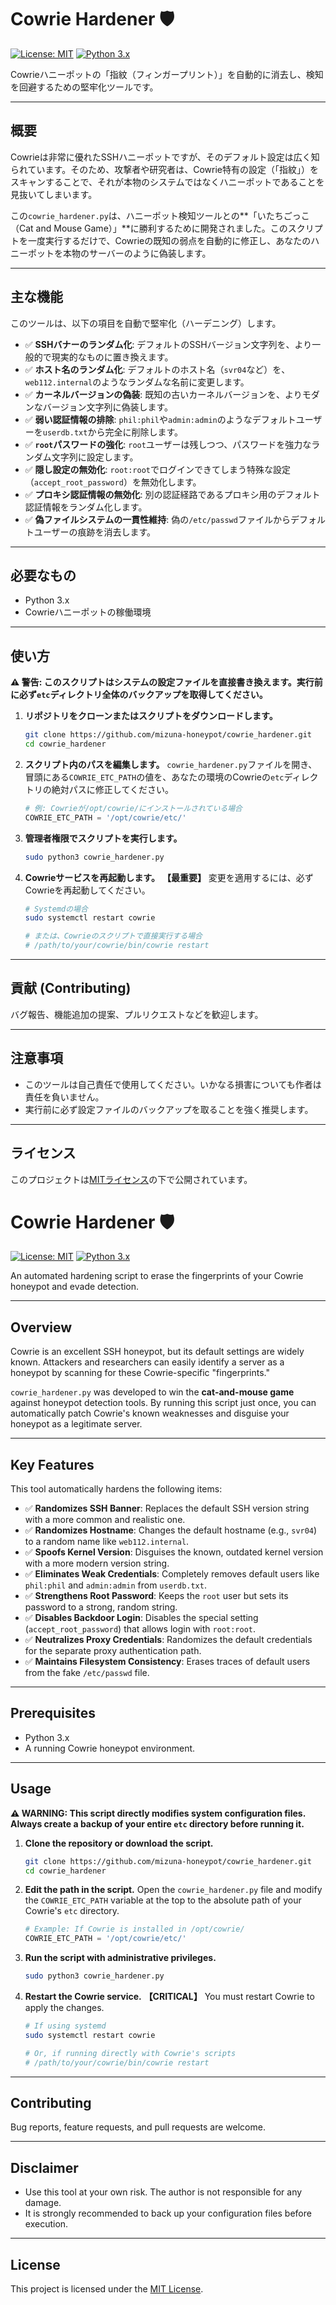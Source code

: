# Cowrie Hardener 🛡️

[![License: MIT](https://img.shields.io/badge/License-MIT-yellow.svg)](https://opensource.org/licenses/MIT)
[![Python 3.x](https://img.shields.io/badge/python-3.x-blue.svg)](https://www.python.org/downloads/)

Cowrieハニーポットの「指紋（フィンガープリント）」を自動的に消去し、検知を回避するための堅牢化ツールです。

---
## 概要

Cowrieは非常に優れたSSHハニーポットですが、そのデフォルト設定は広く知られています。そのため、攻撃者や研究者は、Cowrie特有の設定（「指紋」）をスキャンすることで、それが本物のシステムではなくハニーポットであることを見抜いてしまいます。

この`cowrie_hardener.py`は、ハニーポット検知ツールとの**「いたちごっこ（Cat and Mouse Game）」**に勝利するために開発されました。このスクリプトを一度実行するだけで、Cowrieの既知の弱点を自動的に修正し、あなたのハニーポットを本物のサーバーのように偽装します。

---
## 主な機能

このツールは、以下の項目を自動で堅牢化（ハーデニング）します。

* ✅ **SSHバナーのランダム化**: デフォルトのSSHバージョン文字列を、より一般的で現実的なものに置き換えます。
* ✅ **ホスト名のランダム化**: デフォルトのホスト名（`svr04`など）を、`web112.internal`のようなランダムな名前に変更します。
* ✅ **カーネルバージョンの偽装**: 既知の古いカーネルバージョンを、よりモダンなバージョン文字列に偽装します。
* ✅ **弱い認証情報の排除**: `phil:phil`や`admin:admin`のようなデフォルトユーザーを`userdb.txt`から完全に削除します。
* ✅ **`root`パスワードの強化**: `root`ユーザーは残しつつ、パスワードを強力なランダム文字列に設定します。
* ✅ **隠し設定の無効化**: `root:root`でログインできてしまう特殊な設定（`accept_root_password`）を無効化します。
* ✅ **プロキシ認証情報の無効化**: 別の認証経路であるプロキシ用のデフォルト認証情報をランダム化します。
* ✅ **偽ファイルシステムの一貫性維持**: 偽の`/etc/passwd`ファイルからデフォルトユーザーの痕跡を消去します。

---
## 必要なもの

* Python 3.x
* Cowrieハニーポットの稼働環境

---
## 使い方

**⚠️ 警告: このスクリプトはシステムの設定ファイルを直接書き換えます。実行前に必ず`etc`ディレクトリ全体のバックアップを取得してください。**

1.  **リポジトリをクローンまたはスクリプトをダウンロードします。**
    ```bash
    git clone https://github.com/mizuna-honeypot/cowrie_hardener.git
    cd cowrie_hardener
    ```

2.  **スクリプト内のパスを編集します。**
    `cowrie_hardener.py`ファイルを開き、冒頭にある`COWRIE_ETC_PATH`の値を、あなたの環境のCowrieの`etc`ディレクトリの絶対パスに修正してください。
    ```python
    # 例: Cowrieが/opt/cowrie/にインストールされている場合
    COWRIE_ETC_PATH = '/opt/cowrie/etc/'
    ```

3.  **管理者権限でスクリプトを実行します。**
    ```bash
    sudo python3 cowrie_hardener.py
    ```

4.  **Cowrieサービスを再起動します。**
    **【最重要】** 変更を適用するには、必ずCowrieを再起動してください。
    ```bash
    # Systemdの場合
    sudo systemctl restart cowrie

    # または、Cowrieのスクリプトで直接実行する場合
    # /path/to/your/cowrie/bin/cowrie restart
    ```
---
## 貢献 (Contributing)

バグ報告、機能追加の提案、プルリクエストなどを歓迎します。

---
## 注意事項

* このツールは自己責任で使用してください。いかなる損害についても作者は責任を負いません。
* 実行前に必ず設定ファイルのバックアップを取ることを強く推奨します。

---
## ライセンス

このプロジェクトは[MITライセンス](LICENSE)の下で公開されています。

# Cowrie Hardener 🛡️

[![License: MIT](https://img.shields.io/badge/License-MIT-yellow.svg)](https://opensource.org/licenses/MIT)
[![Python 3.x](https://img.shields.io/badge/python-3.x-blue.svg)](https://www.python.org/downloads/)

An automated hardening script to erase the fingerprints of your Cowrie honeypot and evade detection.

---
## Overview

Cowrie is an excellent SSH honeypot, but its default settings are widely known. Attackers and researchers can easily identify a server as a honeypot by scanning for these Cowrie-specific "fingerprints."

`cowrie_hardener.py` was developed to win the **cat-and-mouse game** against honeypot detection tools. By running this script just once, you can automatically patch Cowrie's known weaknesses and disguise your honeypot as a legitimate server.

---
## Key Features

This tool automatically hardens the following items:

* ✅ **Randomizes SSH Banner**: Replaces the default SSH version string with a more common and realistic one.
* ✅ **Randomizes Hostname**: Changes the default hostname (e.g., `svr04`) to a random name like `web112.internal`.
* ✅ **Spoofs Kernel Version**: Disguises the known, outdated kernel version with a more modern version string.
* ✅ **Eliminates Weak Credentials**: Completely removes default users like `phil:phil` and `admin:admin` from `userdb.txt`.
* ✅ **Strengthens Root Password**: Keeps the `root` user but sets its password to a strong, random string.
* ✅ **Disables Backdoor Login**: Disables the special setting (`accept_root_password`) that allows login with `root:root`.
* ✅ **Neutralizes Proxy Credentials**: Randomizes the default credentials for the separate proxy authentication path.
* ✅ **Maintains Filesystem Consistency**: Erases traces of default users from the fake `/etc/passwd` file.

---
## Prerequisites

* Python 3.x
* A running Cowrie honeypot environment.

---
## Usage

**⚠️ WARNING: This script directly modifies system configuration files. Always create a backup of your entire `etc` directory before running it.**

1.  **Clone the repository or download the script.**
    ```bash
    git clone https://github.com/mizuna-honeypot/cowrie_hardener.git
    cd cowrie_hardener
    ```

2.  **Edit the path in the script.**
    Open the `cowrie_hardener.py` file and modify the `COWRIE_ETC_PATH` variable at the top to the absolute path of your Cowrie's `etc` directory.
    ```python
    # Example: If Cowrie is installed in /opt/cowrie/
    COWRIE_ETC_PATH = '/opt/cowrie/etc/'
    ```

3.  **Run the script with administrative privileges.**
    ```bash
    sudo python3 cowrie_hardener.py
    ```

4.  **Restart the Cowrie service.**
    **【CRITICAL】** You must restart Cowrie to apply the changes.
    ```bash
    # If using systemd
    sudo systemctl restart cowrie

    # Or, if running directly with Cowrie's scripts
    # /path/to/your/cowrie/bin/cowrie restart
    ```

---
## Contributing

Bug reports, feature requests, and pull requests are welcome.

---
## Disclaimer

* Use this tool at your own risk. The author is not responsible for any damage.
* It is strongly recommended to back up your configuration files before execution.

---
## License

This project is licensed under the [MIT License](LICENSE).
